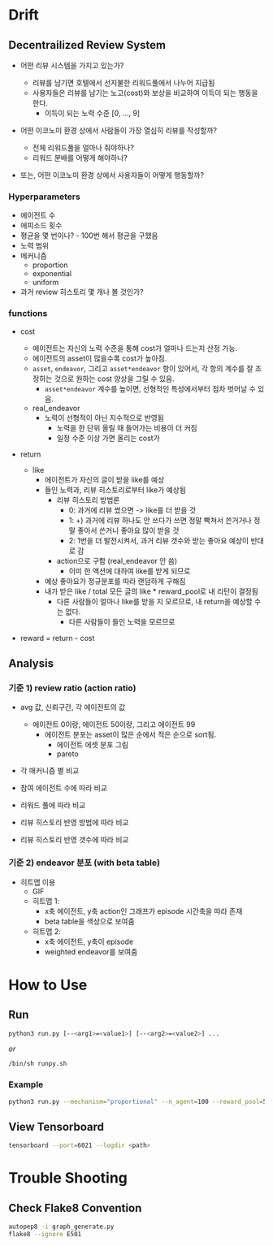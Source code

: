 # Drift

## Decentrailized Review System
* 어떤 리뷰 시스템을 가지고 있는가?
  * 리뷰를 남기면 호텔에서 선지불한 리워드풀에서 나누어 지급됨
  * 사용자들은 리뷰를 남기는 노고(cost)와 보상을 비교하여 이득이 되는 행동을 한다.
    * 이득이 되는 노력 수준 [0, ..., 9]
  
* 어떤 이코노미 환경 상에서 사람들이 가장 열심히 리뷰를 작성할까?
  * 전체 리워드풀을 얼마나 줘야하나?
  * 리워드 분배를 어떻게 해야하나?
* 또는, 어떤 이코노미 환경 상에서 사용자들이 어떻게 행동할까?

### Hyperparameters
* 에이전트 수
* 에피소드 횟수
* 평균을 몇 번이나? - 100번 해서 평균을 구했음
* 노력 범위
* 메커니즘
  * proportion
  * exponential
  * uniform
* 과거 review 히스토리 몇 개나 볼 것인가?

### functions
* cost
  * 에이전트는 자신의 노력 수준을 통해 cost가 얼마나 드는지 산정 가능.
  * 에이전트의 asset이 많을수록 cost가 높아짐.
  * ```asset```, ```endeavor```, 그리고 ```asset*endeavor``` 항이 있어서, 각 항의 계수를 잘 조정하는 것으로 원하는 cost 양상을 그릴 수 있음.
    * ```asset*endeavor``` 계수를 높이면, 선형적인 특성에서부터 점차 벗어날 수 있음.
  * real_endeavor
    * 노력이 선형적이 아닌 지수적으로 반영됨
      * 노력을 한 단위 올릴 때 들어가는 비용이 더 커짐
      * 일정 수준 이상 가면 올리는 cost가 

* return
  * like
    * 에이전트가 자신의 글이 받을 like를 예상
    * 들인 노력과, 리뷰 히스토리로부터 like가 예상됨
      * 리뷰 히스토리 방법론
        * 0: 과거에 리뷰 썼으면 -> like를 더 받을 것
        * 1: +) 과거에 리뷰 하나도 안 쓰다가 쓰면 정말 빡쳐서 쓴거거나 정말 좋아서 쓴거니 좋아요 많이 받을 것
        * 2: 1번을 더 발전시켜서, 과거 리뷰 갯수와 받는 좋아요 예상이 반대로 감
      * action으로 구함 (real_endeavor 안 씀)
        * 이미 한 액션에 대하여 like를 받게 되므로
    * 예상 좋아요가 정규분포를 따라 랜덤하게 구해짐
    * 내가 받은 like / total 모든 글의 like * reward_pool로 내 리턴이 결정됨
      * 다른 사람들이 얼마나 like를 받을 지 모르므로, 내 return을 예상할 수는 없다.
        * 다른 사람들이 들인 노력을 모르므로

* reward = return - cost


## Analysis

### 기준 1) review ratio (action ratio)
* avg 값, 신뢰구간, 각 에이전트의 값
  * 에이전트 0이랑, 에이전트 50이랑, 그리고 에이전트 99
    * 에이전트 분포는 asset이 많은 순에서 적은 순으로 sort됨.
      * 에이전트 에셋 분포 그림
      * pareto

* 각 매커니즘 별 비교
* 참여 에이전트 수에 따라 비교
* 리워드 풀에 따라 비교
* 리뷰 히스토리 반영 방법에 따라 비교
* 리뷰 히스토리 반영 갯수에 따라 비교

### 기준 2) endeavor 분포 (with beta table)
* 히트맵 이용
  * GIF
  * 히트맵 1:
    * x축 에이전트, y축 action인 그래프가 episode 시간축을 따라 존재
    * beta table을 색상으로 보여줌
  * 히트맵 2:
    * x축 에이전트, y축이 episode
    * weighted endeavor를 보여줌


# How to Use

## Run
```bash
python3 run.py [--<arg1>=<value1>] [--<arg2>=<value2>] ...
```
*or*
```bash
/bin/sh runpy.sh
```

### Example
```bash
python3 run.py --mechanism="proportional" --n_agent=100 --reward_pool=500 --review_history=False --window=5
```

## View Tensorboard
```bash
tensorboard --port=6021 --logdir <path>
```

# Trouble Shooting

## Check Flake8 Convention
```bash
autopep8 -i graph_generate.py
flake8 --ignore E501
```
